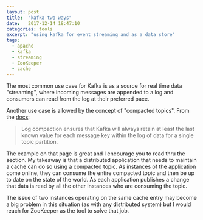 ```yaml
---
layout: post
title:  "kafka two ways"
date:   2017-12-14 18:47:10
categories: tools
excerpt: "using kafka for event streaming and as a data store"
tags:
  - apache
  - kafka
  - streaming
  - ZooKeeper
  - cache  
---
```


The most common use case for Kafka is as a source for real time data "streaming", where incoming messages are appended to a log and consumers can read from the log at their preferred pace.  

Another use case is allowed by the concept of "compacted topics".  From the [docs](https://kafka.apache.org/documentation/#compaction):

> Log compaction ensures that Kafka will always retain at least the last known value for each message key within the log of data for a single topic partition.

The example on that page is great and I encourage you to read thru the section.  My takeaway is that a distributed application that needs to maintain a cache can do so using a compacted topic.  As instances of the application come online, they can consume the entire compacted topic and then be up to date on the state of the world.  As each application publishes a change that data is read by all the other instances who are consuming the topic.  

The issue of two instances operating on the same cache entry may become a big problem in this situation (as with any distributed system) but I would reach for ZooKeeper as the tool to solve that job.
